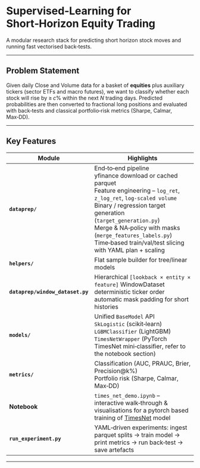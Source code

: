 # Supervised‑Learning for Short‑Horizon Equity Trading  
A modular research stack for predicting short horizon stock moves and running fast vectorised back‑tests.

<div align="center">
  <!-- Optional shields.io badges -->
  <!-- <img alt="Python" src="https://img.shields.io/badge/python-3.10+-blue?logo=python"> -->
  <!-- <img alt="License" src="https://img.shields.io/github/license/syadegari/datascience-projects"> -->
</div>

---

## ️Problem Statement



Given daily Close and Volume data for a basket of **equities** plus auxiliary tickers  (sector ETFs and macro futures), we want to classify whether each stock will rise by ≥ _c_% within the next _N_ trading days.  Predicted probabilities are then converted to fractional long positions and evaluated with back‑tests and classical portfolio‑risk metrics (Sharpe, Calmar, Max‑DD).

---

## Key Features

| Module | Highlights |
| ------ | ---------- |
| **`dataprep/`** | End‑to‑end pipeline<br>  yfinance download or cached parquet<br> Feature engineering – `log_ret`, `z_log_ret`, `log‑scaled volume`<br> Binary / regression target generation (`target_generation.py`)<br> Merge & NA‑policy with masks (`merge_features_labels.py`)<br> Time‑based train/val/test slicing with YAML plan + scaling |
| **`helpers/`** | Flat sample builder for tree/linear models |
| **`dataprep/window_dataset.py`** | Hierarchical `[lookback × entity × feature]` WindowDataset<br> deterministic ticker order <br> automatic mask padding for short histories |
| **`models/`** | Unified `BaseModel` API<br> `SkLogistic` (scikit‑learn)<br> `LGBMClassifier` (LightGBM)<br> `TimesNetWrapper` (PyTorch TimesNet mini‑classifier, refer to the notebook section) |
| **`metrics/`** | Classification (AUC, PRAUC, Brier, Precision@k%)<br>Portfolio risk (Sharpe, Calmar, Max‑DD) |
| **Notebook** | `times_net_demo.ipynb` – interactive walk‑through & visualisations for a pytorch based training of [TimesNet](https://arxiv.org/abs/2210.02186) model  |
| **`run_experiment.py`** | YAML‑driven experiments: ingest parquet splits → train model → print metrics → run back‑test → save artefacts |

---


